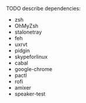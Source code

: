 TODO describe dependencies:

- zsh
- OhMyZsh
- stalonetray
- feh
- uxrvt
- pidgin
- skypeforlinux
- cabal
- google-chrome
- pactl
- rofi
- amixer
- speaker-test

